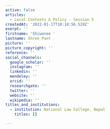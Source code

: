 ```yaml
---
active: false
articles:
  - Local Contexts & Policy - Session 5
createdAt: '2022-01-17T18:18:56.528Z'
exerpt: ''
firstname: 'Shiwanee '
lastname: Shree Pant
picture: ''
picture_copyright: ''
reference: ''
social_channels:
  google_scholar: ''
  instagram: ''
  linkedin: ''
  mendeley: ''
  orcid: ''
  researchgate: ''
  twitter: ''
  website: ''
  wikipedia: ''
titles_and_institutions:
  - institution: National Law College, Nepal
    titles: []

---
```

